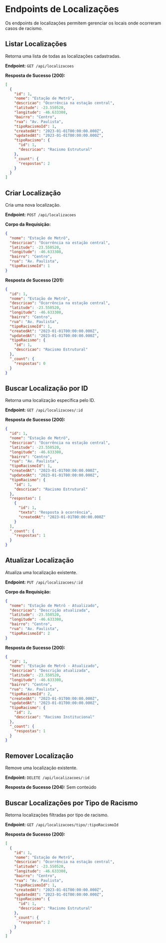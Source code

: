 # Endpoints de Localizações

Os endpoints de localizações permitem gerenciar os locais onde ocorreram casos de racismo.

## Listar Localizações

Retorna uma lista de todas as localizações cadastradas.

**Endpoint:** `GET /api/localizacoes`

**Resposta de Sucesso (200):**
```json
[
  {
    "id": 1,
    "nome": "Estação de Metrô",
    "descricao": "Ocorrência na estação central",
    "latitude": -23.550520,
    "longitude": -46.633308,
    "bairro": "Centro",
    "rua": "Av. Paulista",
    "tipoRacismoId": 1,
    "createdAt": "2023-01-01T00:00:00.000Z",
    "updatedAt": "2023-01-01T00:00:00.000Z",
    "tipoRacismo": {
      "id": 1,
      "descricao": "Racismo Estrutural"
    },
    "_count": {
      "respostas": 2
    }
  }
]
```

## Criar Localização

Cria uma nova localização.

**Endpoint:** `POST /api/localizacoes`

**Corpo da Requisição:**
```json
{
  "nome": "Estação de Metrô",
  "descricao": "Ocorrência na estação central",
  "latitude": -23.550520,
  "longitude": -46.633308,
  "bairro": "Centro",
  "rua": "Av. Paulista",
  "tipoRacismoId": 1
}
```

**Resposta de Sucesso (201):**
```json
{
  "id": 1,
  "nome": "Estação de Metrô",
  "descricao": "Ocorrência na estação central",
  "latitude": -23.550520,
  "longitude": -46.633308,
  "bairro": "Centro",
  "rua": "Av. Paulista",
  "tipoRacismoId": 1,
  "createdAt": "2023-01-01T00:00:00.000Z",
  "updatedAt": "2023-01-01T00:00:00.000Z",
  "tipoRacismo": {
    "id": 1,
    "descricao": "Racismo Estrutural"
  },
  "_count": {
    "respostas": 0
  }
}
```

## Buscar Localização por ID

Retorna uma localização específica pelo ID.

**Endpoint:** `GET /api/localizacoes/:id`

**Resposta de Sucesso (200):**
```json
{
  "id": 1,
  "nome": "Estação de Metrô",
  "descricao": "Ocorrência na estação central",
  "latitude": -23.550520,
  "longitude": -46.633308,
  "bairro": "Centro",
  "rua": "Av. Paulista",
  "tipoRacismoId": 1,
  "createdAt": "2023-01-01T00:00:00.000Z",
  "updatedAt": "2023-01-01T00:00:00.000Z",
  "tipoRacismo": {
    "id": 1,
    "descricao": "Racismo Estrutural"
  },
  "respostas": [
    {
      "id": 1,
      "texto": "Resposta à ocorrência",
      "createdAt": "2023-01-01T00:00:00.000Z"
    }
  ],
  "_count": {
    "respostas": 1
  }
}
```

## Atualizar Localização

Atualiza uma localização existente.

**Endpoint:** `PUT /api/localizacoes/:id`

**Corpo da Requisição:**
```json
{
  "nome": "Estação de Metrô - Atualizado",
  "descricao": "Descrição atualizada",
  "latitude": -23.550520,
  "longitude": -46.633308,
  "bairro": "Centro",
  "rua": "Av. Paulista",
  "tipoRacismoId": 2
}
```

**Resposta de Sucesso (200):**
```json
{
  "id": 1,
  "nome": "Estação de Metrô - Atualizado",
  "descricao": "Descrição atualizada",
  "latitude": -23.550520,
  "longitude": -46.633308,
  "bairro": "Centro",
  "rua": "Av. Paulista",
  "tipoRacismoId": 2,
  "createdAt": "2023-01-01T00:00:00.000Z",
  "updatedAt": "2023-01-01T00:00:00.000Z",
  "tipoRacismo": {
    "id": 2,
    "descricao": "Racismo Institucional"
  },
  "_count": {
    "respostas": 1
  }
}
```

## Remover Localização

Remove uma localização existente.

**Endpoint:** `DELETE /api/localizacoes/:id`

**Resposta de Sucesso (204):**
Sem conteúdo

## Buscar Localizações por Tipo de Racismo

Retorna localizações filtradas por tipo de racismo.

**Endpoint:** `GET /api/localizacoes/tipo/:tipoRacismoId`

**Resposta de Sucesso (200):**
```json
[
  {
    "id": 1,
    "nome": "Estação de Metrô",
    "descricao": "Ocorrência na estação central",
    "latitude": -23.550520,
    "longitude": -46.633308,
    "bairro": "Centro",
    "rua": "Av. Paulista",
    "tipoRacismoId": 1,
    "createdAt": "2023-01-01T00:00:00.000Z",
    "updatedAt": "2023-01-01T00:00:00.000Z",
    "tipoRacismo": {
      "id": 1,
      "descricao": "Racismo Estrutural"
    },
    "_count": {
      "respostas": 2
    }
  }
]
```
